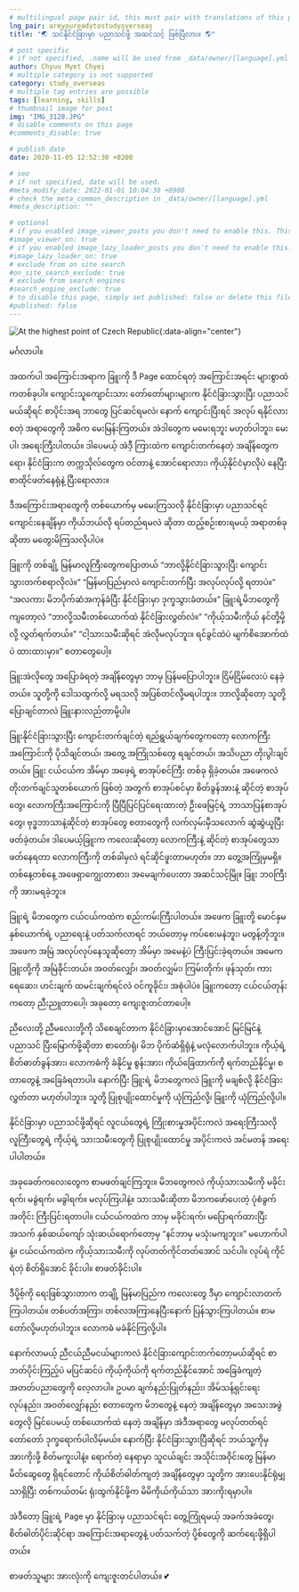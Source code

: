 ```yaml
---
# multilingual page pair id, this must pair with translations of this page. (This name must be unique)
lng_pair: areyoureadytostudyoverseas
title: "🌏 သင်နိုင်ငံခြားမှာ ပညာသင်ဖို့ အဆင်သင့် ဖြစ်ပြီလား။ 🌎"

# post specific
# if not specified, .name will be used from _data/owner/[language].yml
author: Chyuu Myet Chyei
# multiple category is not supported
category: study_overseas
# multiple tag entries are possible
tags: [learning, skills]
# thumbnail image for post
img: "IMG_3128.JPG"
# disable comments on this page
#comments_disable: true

# publish date
date: 2020-11-05 12:52:30 +0200

# seo
# if not specified, date will be used.
#meta_modify_date: 2022-01-01 10:04:30 +0900
# check the meta_common_description in _data/owner/[language].yml
#meta_description: ""

# optional
# if you enabled image_viewer_posts you don't need to enable this. This is only if image_viewer_posts = false
#image_viewer_on: true
# if you enabled image_lazy_loader_posts you don't need to enable this. This is only if image_lazy_loader_posts = false
#image_lazy_loader_on: true
# exclude from on site search
#on_site_search_exclude: true
# exclude from search engines
#search_engine_exclude: true
# to disable this page, simply set published: false or delete this file
#published: false
---
```

<!-- outline-start -->

![At the highest point of Czech Republic](IMG_3128.JPG){:data-align="center"}

မင်္ဂလာပါ။

အထက်ပါ အကြောင်းအရာက ခြူးကို ဒီ Page ထောင်ရတဲ့ အကြောင်းအရင်း များစွာထဲကတစ်ခုပါ။ ကျောင်းသူကျောင်းသား တော်တော်များများက နိုင်ငံခြားသွားပြီး ပညာသင်မယ်ဆိုရင် စာပိုင်းအရ ဘာတွေ ပြင်ဆင်ရမလဲ၊ နောက် ကျောင်းပြီးရင် အလုပ် ရနိုင်လား စတဲ့ အရာတွေကို အဓိက မေးမြန်းကြတယ်။ အဲဒါတွေက မမေးရဘူး မဟုတ်ပါဘူး၊ မေးပါ၊ အရေးကြီးပါတယ်။ ဒါပေမယ့် အဲဒီ့ ကြားထဲက ကျောင်းတက်နေတဲ့ အချိန်တွေကရော၊  နိုင်ငံခြားက တက္ကသိုလ်တွေက ဝင်တာနဲ့ အောင်ရောလား၊ ကိုယ့်နိုင်ငံမှာလိုပဲ နေပြီး စာထိုင်ဖတ်နေရုံနဲ့ ပြီးရောလား။ 

ဒီအကြောင်းအရာတွေကို တစ်ယောက်မှ မမေးကြသလို နိုင်ငံခြားမှာ ပညာသင်ရင် ကျောင်းနေချိန်မှာ ကိုယ်ဘယ်လို ရပ်တည်ရမလဲ ဆိုတာ ထည့်စဉ်းစားရမယ့် အရာတစ်ခုဆိုတာ မတွေးမိကြသလိုပါပဲ။ 

ခြူးကို တစ်ချို့ မြန်မာလူကြီးတွေကပြောတယ် “ဘာလို့နိုင်ငံခြားသွားပြီး ကျောင်းသွားတက်စရာလိုလဲ။”  “မြန်မာပြည်မှာလဲ ကျောင်းတက်ပြီး အလုပ်လုပ်လို့ ရတာပဲ။” “အလကား မိဘပိုက်ဆံအကုန်ခံပြီး နိုင်ငံခြားမှာ ဒုက္ခသွားခံတယ်။” ခြူးရဲ့မိဘတွေကိုကျတော့လဲ “ဘာလို့သမီးတစ်ယောက်ထဲ နိုင်ငံခြားလွှတ်လဲ။” “ကိုယ့်သမီးကိုယ် နင်တို့မို့လို့ လွှတ်ရက်တယ်။” “ငါ့သားသမီးဆိုရင် အဲလိုမလုပ်ဘူး။ ရင်ခွင်ထဲပဲ မျက်စိအောက်ထဲပဲ ထားထားမှာ။” စတာတွေပေါ့။

ခြူးအဲလိုတွေ အပြောခံရတဲ့ အချိန်တွေမှာ ဘာမှ ပြန်မပြောပါဘူး။ ငြိမ်ငြိမ်လေးပဲ နေခဲ့တယ်။ သူတို့ကို ဒေါသထွက်လို့ မရသလို အပြစ်တင်လို့မရပါဘူး။ ဘာလို့ဆိုတော့ သူတို့ပြောချင်တာလဲ ခြူးနားလည်တာမို့ပါ။ 

ခြူးနိုင်ငံခြားသွားပြီး ကျောင်းတက်ချင်တဲ့ ရည်ရွယ်ချက်တွေကတော့ လောကကြီး အကြောင်းကို ပိုသိချင်တယ်၊ အတွေ့ အကြုံသစ်တွေ ရချင်တယ်၊ အသိပညာ တိုးပွါးချင်တယ်။ ခြူး ငယ်ငယ်က အိမ်မှာ အဖေ့ရဲ့ စာအုပ်စင်ကြီး တစ်ခု ရှိခဲ့တယ်။ အဖေကလဲ တိုးတက်ချင်သူတစ်ယောက် ဖြစ်တဲ့ အတွက် စာအုပ်စင်မှာ စိတ်ခွန်အားနဲ့ ဆိုင်တဲ့ စာအုပ်တွေ၊ လောကကြီးအကြောင်းကို ပြီပြီပြင်ပြင်ရေးထားတဲ့ ဦးဖေမြင့်ရဲ့ ဘာသာပြန်စာအုပ်တွေ၊ ဗုဒ္ဓဘာသာနဲ့ဆိုင်တဲ့ စာအုပ်တွေ စတာတွေကို လက်လှမ်းမှီသလောက် ဆွဲဆွဲယူပြီး ဖတ်ခဲ့တယ်။ ဒါပေမယ့်ခြူးက ကလေးဆိုတော့ လောကကြီးနဲ့ ဆိုင်တဲ့ စာအုပ်တွေသာ ဖတ်နေရတာ လောကကြီးကို တစ်ခါမှလဲ ရင်ဆိုင်ဖူးတာမဟုတ်။ ဘာ တွေ့အကြုံမှမရှိ။ တစ်နေ့တစ်နေ့ အဖေရှာကျွေးတာစား၊ အမေချက်ပေးတာ အဆင်သင့်မြို။ ခြူး ဘဝကြီးကို အားမရခဲ့ဘူး။ 

ခြူးရဲ့ မိဘတွေက ငယ်ငယ်ကထဲက စည်းကမ်းကြီးပါတယ်။ အဖေက ခြူးတို့ မောင်နှမ နှစ်ယောက်ရဲ့ ပညာရေးနဲ့ ပတ်သက်လာရင် ဘယ်တော့မှ ကပ်စေးမနဲဘူး၊ မတွန့်တိုဘူး။ အဖေက အမြဲ အလုပ်လုပ်နေသူဆိုတော့ အိမ်မှာ အမေနဲ့ပဲ ကြီးပြင်းခဲ့ရတယ်။ အမေက ခြူးတို့ကို အမြဲခိုင်းတယ်။ အဝတ်လျှော်၊ အဝတ်လျှမ်း၊ ကြမ်းတိုက်၊ ဖုန်သုတ်၊ ကားရေဆေး၊ ဟင်းချက် ထမင်းချက်ရင်လဲ ဝင်ကူခိုင်း၊ အစုံပါပဲ။ ခြူးကတော့ ငယ်ငယ်တုန်းကတော့ ညီးညူတာပေါ့၊ အခုတော့ ကျေးဇူးတင်တာပေါ့။

ညီလေးတို့ ညီမလေးတို့ကို သိစေချင်တာက  နိုင်ငံခြားမှာအောင်အောင် မြင်မြင်နဲ့ပညာသင် ပြီးမြောက်ဖို့ဆိုတာ စာတော်ရုံ၊ မိဘ ပိုက်ဆံရှိရုံနဲ့ မလုံလောက်ပါဘူး။ ကိုယ့်ရဲ့ စိတ်ဓာတ်ခွန်အား၊ လောကဓံကို ခံနိုင်မှု စွန်းအား၊ ကိုယ်ခြေထာက်ကို ရက်တည်နိုင်မှု၊ စတာတွေနဲ့ အခြေခံရတာပါ။ နောက်ပြီး ခြူးရဲ့ မိဘတွေကလဲ ခြူးကို မချစ်လို့ နိုင်ငံခြား လွှတ်တာ မဟုတ်ပါဘူး။ သူတို့ ပြုစုပျိုးထောင်မှုကို ယုံကြည်လို့၊ ခြူးကို ယုံကြည်လို့ပါ။ 

နိုင်ငံခြားမှာ ပညာသင်ဖို့ဆိုရင် လူငယ်တွေရဲ့ ကြိုးစားမှုအပိုင်းကလဲ အရေးကြီးသလို လူကြီးတွေရဲ့ ကိုယ့်ရဲ့ သားသမီးတွေကို ပြုစုပျိုးထောင်မှု အပိုင်းကလဲ အင်မတန် အရေးပါပါတယ်။

အခုခေတ်ကလေးတွေက စာမဖတ်ချင်ကြဘူး။ မိဘတွေကလဲ ကိုယ့်သားသမီးကို မခိုင်းရက်၊ မခွဲရက်၊ မခွါရက်။ မလုပ်ကြပါနဲ့။ သားသမီးဆိုတာ မိဘကဖော်ပေးတဲ့ ပုံစံခွက် အတိုင်း ကြီးပြင်းရတာပါ။ ငယ်ငယ်ကထဲက ဘာမှ မခိုင်းရက်၊ မပြောရက်ထားပြီး အသက် နှစ်ဆယ်ကျော် သုံးဆယ်ရောက်တော့မှ “နင်ဘာမှ မသုံးမကျဘူး။” မဟောက်ပါနဲ့။ ငယ်ငယ်ကထဲက ကိုယ့်သားသမီးကို လုပ်တတ်ကိုင်တတ်အောင် သင်ပါ။ လုပ်ရဲ ကိုင်ရဲတဲ့ စိတ်ရှိအောင် ခိုင်းပါ။ စာဖတ်ခိုင်းပါ။ 

ဒီပို့စ့်ကို ရေးဖြစ်သွားတာက တချို့ မြန်မာပြည်က ကလေးတွေ ဒီမှာ ကျောင်းလာတက်ကြပါတယ်။ တစ်ပတ်အကြာ၊ တစ်လအကြာနေပြီးနောက် ပြန်သွားကြပါတယ်။ စာမတော်လို့မဟုတ်ပါဘူး။ လောကဓံ မခံနိုင်ကြလို့ပါ။

နောက်လာမယ့် ညီငယ်ညီမငယ်များကလဲ နိုင်ငံခြားကျောင်းတက်တော့မယ်ဆိုရင် စာဘတ်ပိုင်းကြည့်ပဲ မပြင်ဆင်ပဲ ကိုယ့်ကိုယ်ကို ရက်တည်နိုင်အောင် အခြေခံကျတဲ့ အတတ်ပညာတွေကို လေ့လာပါ။ ဥပမာ ချက်နည်းပြုတ်နည်း၊ အိမ်သန့်ရှင်းရေး လုပ်နည်း၊ အဝတ်လျှော်နည်း စတာတွေက မိဘတွေနဲ့ နေတဲ့ အချိန်တွေမှာ အသေးအဖွဲတွေလို မြင်ပေမယ့် တစ်ယောက်ထဲ နေတဲ့ အချိန်မှာ အဲဒီအရာတွေ မလုပ်တတ်ရင် တော်တော် ဒုက္ခရောက်ပါလိမ့်မယ်။ နောက်ပြီး နိုင်ငံခြားသွားပြီဆိုရင် ဘယ်သူ့ကိုမှ အားကိုးဖို့ စိတ်မကူးပါနဲ့။ ရောက်တဲ့ နေရာမှာ သူငယ်ချင်း အသိုင်းအဝိုင်းတွေ မြန်မာ မိတ်ဆွေတွေ ရှိရင်တောင် ကိုယ်စိတ်ဓါတ်ကျတဲ့ အချိန်တွေမှာ သူတို့က အားပေးနိုင်ရုံမျှသာရှိပြီး တစ်ကယ်တမ်း ရုံးထွက်နိုင်ဖို့က မိမိကိုယ်ကိုယ်သာ အားကိုးရမှာပါ။ 

အဲဒီတော့ ခြူးရဲ့ Page မှာ နိုင်ံခြားမှ ပညာသင်ရင်း တွေ့ကြုံရမယ့် အခက်အခဲတွေ၊ စိတ်ဓါတ်ပိုင်းဆိုင်ရာ အကြောင်းအရာတွေနဲ့ ပတ်သက်တဲ့ ပို့စ်တွေကို ဆက်ရေးဖို့ရှိပါတယ်။

စာဖတ်သူများ အားလုံးကို ကျေးဇူးတင်ပါတယ်။ 💕